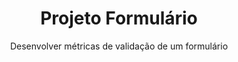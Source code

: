 <h1 align="center">Projeto Formulário</h1>
<p align="center">Desenvolver métricas de validação de um formulário</p>